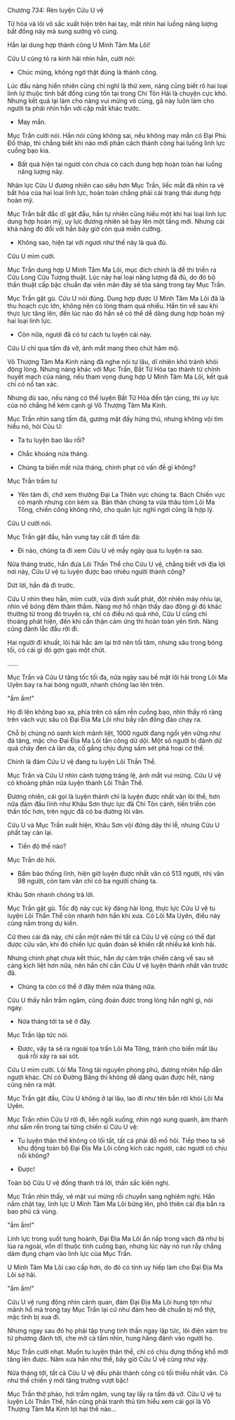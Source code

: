 




Chương 734: Rèn luyện Cửu U vệ


Tử hỏa và lôi vô sắc xuất hiện trên hai tay, mắt nhìn hai luồng năng lượng bất đồng này mà sung sướng vô cùng.

Hắn lại dung hợp thành công U Minh Tâm Ma Lôi!

Cửu U cũng tỏ ra kinh hãi nhìn hắn, cười nói:

- Chúc mừng, không ngờ thật đúng là thành công.

Lúc đầu nàng hiển nhiên cũng chỉ nghĩ là thử xem, nàng cũng biết rõ hai loại linh lự thuộc tính bất đồng cùng tồn tại trong Chí Tôn Hải là chuyện cực khó. Nhưng kết quả lại làm cho nàng vui mừng vô cùng, gã này luôn làm cho người ta phải nhìn hắn với cặp mắt khác trước.

- May mắn.

Mục Trần cười nói. Hắn nói cũng không sai, nếu không may mắn có Đại Phù Đồ tháp, thì chẳng biết khi nào mới phân cách thành công hai luồng linh lực cuồng bạo kia.

- Bất quá hiện tại ngươi còn chưa có cách dung hợp hoàn toàn hai luồng năng lượng này.

Nhãn lực Cửu U đương nhiên cao siêu hơn Mục Trần, liếc mắt đã nhìn ra vẻ bất hòa của hai loai linh lực, hoàn toàn chẳng phải cái trạng thái dung hợp hoàn mỹ.

Mục Trần bất đắc dĩ gật đầu, hắn tự nhiên cũng hiểu một khi hai loại linh lực dung hợp hoàn mỹ, uy lực đương nhiên sẽ bay lên một tầng mới. Nhưng cái khả năng đó đối với hắn bây giờ còn quá miễn cưỡng.

- Không sao, hiện tại với ngươi như thế này là quá đủ.

Cửu U mỉm cười.

Mục Trần dung hợp U Minh Tâm Ma Lôi, mục đích chính là để thi triển ra Cửu Long Cửu Tượng thuật. Lúc này hai loại năng lượng đã đủ, do đó bộ thần thuật cấp bậc chuẩn đại viên mãn đây sẽ tỏa sáng trong tay Mục Trần.

Mục Trần gật gù. Cửu U nói đúng. Dung hợp được U Minh Tâm Ma Lôi đã là thu hoạch cực lớn, không nên có lòng tham quá nhiều. Hắn tin về sau khi thực lực tăng lên, đến lúc nào đó hắn sẽ có thể dễ dàng dung hợp hoàn mỹ hai loại linh lực.

- Còn nữa, ngươi đã có tư cách tu luyện cái này.

Cửu U chỉ qua tấm đá vỡ, ánh mắt mang theo chút hâm mộ.

Vô Thượng Tâm Ma Kinh nàng đã nghe nói tự lâu, dĩ nhiên khó tránh khỏi động lòng. Nhưng nàng khác với Mục Trần, Bất Tử Hỏa tạo thành từ chính huyết mạch của nàng, nếu tham vọng dung hợp U Minh Tâm Ma Lôi, kết quả chỉ có nổ tan xác.

Nhưng dù sao, nếu nàng có thể luyện Bất Tử Hỏa đến tận cùng, thì uy lực của nó chẳng hề kém cạnh gì Vô Thượng Tâm Ma Kinh.

Mục Trần nhìn sang tấm đá, gương mặt đầy hứng thú, nhưng không vội tìm hiểu nó, hỏi Củu U:

- Ta tu luyện bao lâu rồi?

- Chắc khoảng nửa tháng.

- Chúng ta biến mất nửa tháng, chinh phạt có vấn đề gì không?

Mục Trần trầm tư

- Yên tâm đi, chớ xem thường Đại La Thiên vực chúng ta. Bách Chiến vực có mạnh nhưng còn kém xa. Bản thân chúng ta vừa thâu tóm Lôi Ma Tông, chiến công không nhỏ, cho quân lực nghỉ ngơi cũng là hợp lý.

Cửu U cười nói.

Mục Trần gật đầu, hắn vung tay cất đi tấm đá:

- Đi nào, chúng ta đi xem Cửu U vệ mấy ngày qua tu luyện ra sao.

Nửa tháng trước, hắn đưa Lôi Thần Thể cho Cửu U vệ, chẳng biết với địa lợi nơi này, Cửu U vệ tu luyện được bao nhiêu người thành công?

Dứt lời, hắn đã đi trước.

Cửu U nhìn theo hắn, mỉm cười, vừa định xuất phát, đột nhiên mày nhíu lại, nhìn về bóng đêm thăm thẳm. Nàng mơ hồ nhận thấy dao động gì đó khác thường từ trong đó truyền ra, chỉ có điều nó quá nhỏ, Cửu U cũng chỉ thoáng phát hiện, đến khi cẩn thận cảm ứng thì hoàn toàn yên tĩnh. Nàng cũng đành lắc đầu rời đi.

Hai người đi khuất, lôi hải hắc ám lại trở nên tối tăm, nhưng sâu trong bóng tối, có cái gì đó gợn gạo một chút.

......

Mục Trần và Cửu U tăng tốc tối đa, nửa ngày sau bề mặt lôi hải trong Lôi Ma Uyên bay ra hai bóng người, nhanh chóng lao lên trên.

"ầm ầm!"

Họ đi lên không bao xa, phía trên có sấm rền cuồng bạo, nhìn thấy rõ ràng trên vách vực sâu có Đại Địa Ma Lôi như bầy rắn đông đảo chạy ra.

Chỗ bị chúng nó oanh kích mãnh liệt, 1000 người đang ngồi yên vững như đá tảng, mặc cho Đại Địa Ma Lôi tấn công dữ dội. Một số người bị đánh dữ quá cháy đen cả làn da, cố gắng chịu đựng sấm sét phá hoại cơ thể.

Chính là đám Cửu U vệ đang tu luyện Lôi Thần Thể.

Mục Trần và Cửu U nhìn cảnh tượng tráng lệ, ánh mắt vui mừng. Cửu U vệ có khoảng phân nửa luyện thành Lôi Thần Thể.

Đương nhiên, cái gọi là luyện thành chỉ là luyện được nhất văn lôi thể, hơn nữa đám đầu lĩnh như Khâu Sơn thực lực đã Chí Tôn cảnh, tiến triển còn thần tốc hơn, trên ngực đã có ba đường lôi văn.

Cửu U và Mục Trần xuất hiện, Khâu Sơn vội đứng dậy thi lễ, nhưng Cửu U phất tay cản lại.

- Tiến độ thế nào?

Mục Trần dò hỏi.

- Bẩm báo thống lĩnh, hiện giờ luyện được nhất văn có 513 người, nhị văn 98 người, còn tam văn chỉ có ba người chúng ta.

Khâu Sơn nhanh chóng trả lời.

Mục Trần gật gù. Tốc độ này cực kỳ đáng hài lòng, thực lực Cửu U vệ tu luyện Lôi Thần Thể còn nhanh hơn hắn khi xưa. Có Lôi Ma Uyên, điều này cũng nằm trong dự kiến.

Cứ theo cái đà này, chỉ cần một năm thì tất cả Cửu U vệ cũng có thể đạt được cửu văn, khi đó chiến lực quân đoàn sẽ khiến rất nhiều kẻ kinh hãi.

Nhưng chinh phạt chưa kết thúc, hắn dự cảm trận chiến càng về sau sẽ càng kịch liệt hơn nữa, nên hắn chỉ cần Cửu U vệ luyện thành nhất văn trước đã.

- Chúng ta còn có thể ở đây thêm nửa tháng nữa.

Cửu U thấy hắn trầm ngâm, cũng đoán được trong lòng hắn nghĩ gì, nói ngay.

- Nửa tháng tới ta sẽ ở đây.

Mục Trần lập tức nói.

- Được, vậy ta sẽ ra ngoài tọa trấn Lôi Ma Tông, tránh cho biến mất lâu quá rồi xảy ra sai sót.

Cửu U mỉm cười. Lôi Ma Tông tài nguyên phong phú, đương nhiên hấp dẫn người khác. Chỉ có Đường Băng thì không dễ dàng quản được hết, nàng cũng nên ra mặt.

Mục Trần gật đầu, Cửu U không ở lại lâu, lao đi như tên bắn rời khỏi Lôi Ma Uyên.

Mục Trần nhìn Cửu U rời đi, liền ngồi xuống, nhìn ngó xung quanh, âm thanh như sấm rền trong tai từng chiến sĩ Cửu U vệ:

- Tu luyện thân thể không có lối tắt, tất cả phải đổ mồ hôi. Tiếp theo ta sẽ khu động toàn bộ Đại Địa Ma Lôi công kích các ngươi, các ngươi có chịu nổi không?

- Được!

Toàn bộ Cửu U vệ đồng thanh trả lời, thần sắc kiên nghị.

Mục Trần nhìn thấy, vẻ mặt vui mừng rồi chuyển sang nghiêm nghị. Hắn nắm chặt tay, linh lực U Minh Tâm Ma Lôi bừng lên, phô thiên cái địa bắn ra bao phủ cả vùng.

"ầm ầm!"

Linh lực trong suốt tung hoành, Đại Địa Ma Lôi ẩn nấp trong vách đá như bị lùa ra ngoài, vốn dĩ thuộc tính cuồng bạo, nhưng lúc này nó run rẩy chẳng dám đụng chạm vào linh lực của Mục Trần.

U Minh Tâm Ma Lôi cao cấp hơn, do đó có tính uy hiếp làm cho Đại Địa Ma Lôi sợ hãi.

"ầm ầm!"

Cửu U vệ rung động nhìn cảnh quan, đám Đại Địa Ma Lôi hung tợn như mãnh hổ mà trong tay Mục Trần lại cứ như đám heo dê chuẩn bị mổ thịt, mặc tình bị xua đi.

Nhưng ngay sau đó họ phải tập trung tinh thần ngay lập tức, lôi điện xám tro tứ phương đánh tới, che mờ cả tầm nhìn, hung hăng đánh vào người họ.

Mục Trần cười nhạt. Muốn tu luyện thân thể, chỉ có chịu đựng thống khổ mới tăng lên được. Năm xưa hắn như thế, bây giờ Cửu U vệ cũng như vậy.

Nửa tháng tới, tất cả Cửu U vệ đều phải thành công có tối thiểu nhất văn. Có như thế chiến ý mới tăng trưởng vượt bậc!

Mục Trần thở phào, hơi trầm ngâm, vung tay lấy ra tấm đá vỡ. Cửu U vệ tu luyện Lôi Thần Thể, hắn cũng phải tranh thủ tìm hiểu xem cái gọi là Vô Thượng Tâm Ma Kinh lợi hại thế nào...




